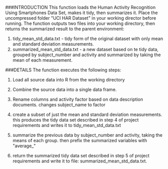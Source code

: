 ###INTRODUCTION
This function loads the Human Activity Recognition Using Smartphones Data Set, 
makes it tidy, then summarizes it. Place the uncompressed folder "UCI HAR Dataset" 
in your working director before running. The function outputs two files into your 
working directory, then returns the summarized result to the parent environment:
1) tidy_mean_std_data.txt - tidy form of the original dataset with only mean 
and standard deviation measurements.
2) summarized_mean_std_data.txt - a new dataset based on te tidy data, grouped 
by subject_number and activity and summarized by taking the mean of each measurement.

###DETAILS
The function executes the following steps:  
1) Load all source data into R from the working directory
  
2) Combine the source data into a single data frame.

3) Rename columns and activity factor based on data description documents. 
changes subject_name to factor

4) create a subset of just the mean and standard deviation measurements. 
this produces the tidy data set described in step 4 of project requirements 
and writes it to tidy_mean_std_data.txt
  
5) summarize the previous data by subject_number and activity, taking the 
means of each group. then prefix the summarized variables with "average_"

6) return the summarized tidy data set described in step 5 of project requirements 
and write it to file: summarized_mean_std_data.txt.  
